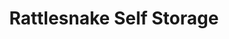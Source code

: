 ---
title: "Rattlesnake Self Storage"
url: /florence/rattlesnake-self-storage/
shop: storage rental
---